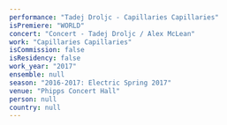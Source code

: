 ```yaml
---
performance: "Tadej Droljc - Capillaries Capillaries"
isPremiere: "WORLD"
concert: "Concert - Tadej Droljc / Alex McLean"
work: "Capillaries Capillaries"
isCommission: false
isResidency: false
work_year: "2017"
ensemble: null
season: "2016-2017: Electric Spring 2017"
venue: "Phipps Concert Hall"
person: null
country: null
---
```


